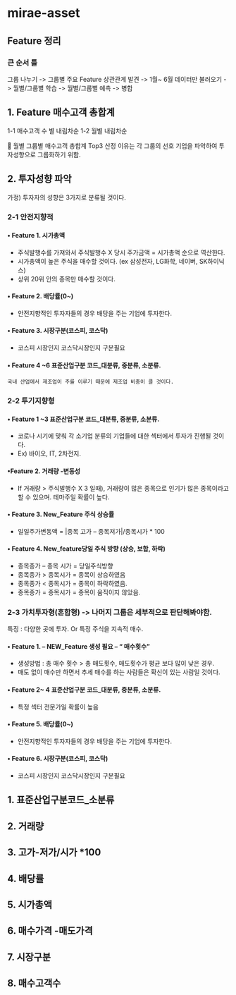 # mirae-asset


## Feature 정리


### 큰 순서 틀

그룹 나누기 -> 그룹별 주요 Feature 상관관계 발견 -> 1월~ 6월 데이터만 불러오기 -> 월별/그룹별 학습 -> 월별/그룹별 예측 -> 병합



## 1.	Feature 매수고객 총합계

1-1	 매수고객 수 별 내림차순
1-2	 월별 내림차순

 월별 그룹별 매수고객 총합계 Top3 산정 이유는 각 그룹의 선호 기업을 파악하여 투자성향으로 그룹화하기 위함.



## 2.	투자성향 파악

가정) 투자자의 성향은 3가지로 분류될 것이다.


### 2-1	 안전지향적

#### • Feature  1. 시가총액

-	주식발행수를 가져와서 주식발행수 X 당시 주가금액 = 시가총액 순으로 역산한다.
-	시가총액이 높은 주식을 매수할 것이다. (ex 삼성전자, LG화학, 네이버, SK하이닉스)
-	상위 20위 안의 종목만 매수할 것이다.

#### • Feature  2. 배당률(0~)
	
	
	
-	안전지향적인 투자자들의 경우 배당을 주는 기업에 투자한다.

#### • Feature  3. 시장구분(코스피, 코스닥)

-	코스피 시장인지 코스닥시장인지 구분필요

#### • Feature  4 ~6 표준산업구분 코드_대분류, 중분류, 소분류.
	
	국내 산업에서 제조업이 주를 이루기 때문에 제조업 비중이 클 것이다.



### 2-2	투기지향형

#### • Feature  1 ~3 표준산업구분 코드_대분류, 중분류, 소분류.

-	코로나 시기에 맞춰 각 소기업 분류의 기업들에 대한 섹터에서 투자가 진행될 것이다.
-	Ex) 바이오, IT, 2차전지.

#### •Feature  2. 거래량 -변동성

-	If 거래량 > 주식발행수 X 3 일때), 거래량이 많은 종목으로 인기가 많은 종목이라고 할 수 있으며. 테마주일 확률이 높다.
	

#### • Feature  3. New_Feature 주식 상승률

-	일일주가변동액 = |종목 고가 – 종목저가|/종목시가 * 100 

#### • Feature 4.  New_feature당일 주식 방향 (상승, 보합, 하락)

-	종목종가 – 종목 시가 = 당일주식방향
-	종목종가 > 종목시가  = 종목이 상승하였음
-	종목종가 < 종목시가 = 종목이 하락하였음.
-	종목종가 = 종목시가 = 종목이 움직이지 않았음.

	

### 2-3	가치투자형(혼합형) -> 나머지 그룹은 세부적으로 판단해봐야함.

 특징 : 다양한 곳에 투자. Or 특정 주식을 지속적 매수.

#### • Feature  1. – NEW_Feature 생성 필요 – “ 매수횟수”
	
-	생성방법 : 총 매수 횟수 > 총 매도횟수,  매도횟수가 평균 보다 많이 낮은 경우.
-	매도 없이 매수만 하면서 추세 매수를 하는 사람들은 확신이 있는 사람일 것이다.

#### • Feature 2~ 4 표준산업구분 코드_대분류, 중분류, 소분류.
-	특정 섹터 전문가일 확률이 높음

#### • Feature  5. 배당률(0~)
	
-	안전지향적인 투자자들의 경우 배당을 주는 기업에 투자한다.

#### • Feature  6. 시장구분(코스피, 코스닥)

-	코스피 시장인지 코스닥시장인지 구분필요


## 1. 표준산업구분코드_소분류
## 2. 거래량
## 3. 고가-저가/시가 *100
## 4. 배당률
## 5. 시가총액
## 6. 매수가격 -매도가격
## 7. 시장구분 
## 8. 매수고객수
	
	
